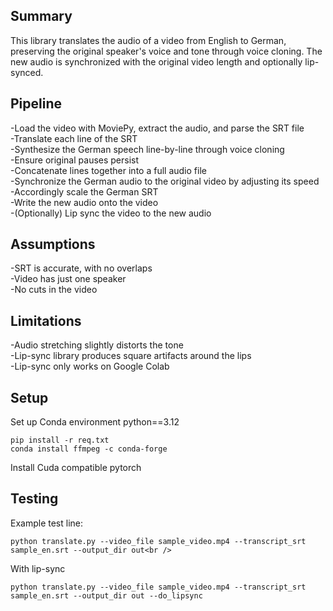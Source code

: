 ## Summary
This library translates the audio of a video from English to German, preserving the original speaker's voice and tone through voice cloning. The new audio is synchronized with the original video length and optionally lip-synced.

## Pipeline
-Load the video with MoviePy, extract the audio, and parse the SRT file<br />
-Translate each line of the SRT<br />
-Synthesize the German speech line-by-line through voice cloning<br />
-Ensure original pauses persist<br />
-Concatenate lines together into a full audio file<br />
-Synchronize the German audio to the original video by adjusting its speed<br />
-Accordingly scale the German SRT<br />
-Write the new audio onto the video<br />
-(Optionally) Lip sync the video to the new audio<br />

## Assumptions
-SRT is accurate, with no overlaps<br />
-Video has just one speaker<br />
-No cuts in the video<br />

## Limitations
-Audio stretching slightly distorts the tone<br />
-Lip-sync library produces square artifacts around the lips<br />
-Lip-sync only works on Google Colab<br />

## Setup
Set up Conda environment python==3.12
```
pip install -r req.txt
conda install ffmpeg -c conda-forge
```
Install Cuda compatible pytorch<br />


## Testing
Example test line:<br />
```
python translate.py --video_file sample_video.mp4 --transcript_srt sample_en.srt --output_dir out<br />
```
With lip-sync<br />
```
python translate.py --video_file sample_video.mp4 --transcript_srt sample_en.srt --output_dir out --do_lipsync
```
